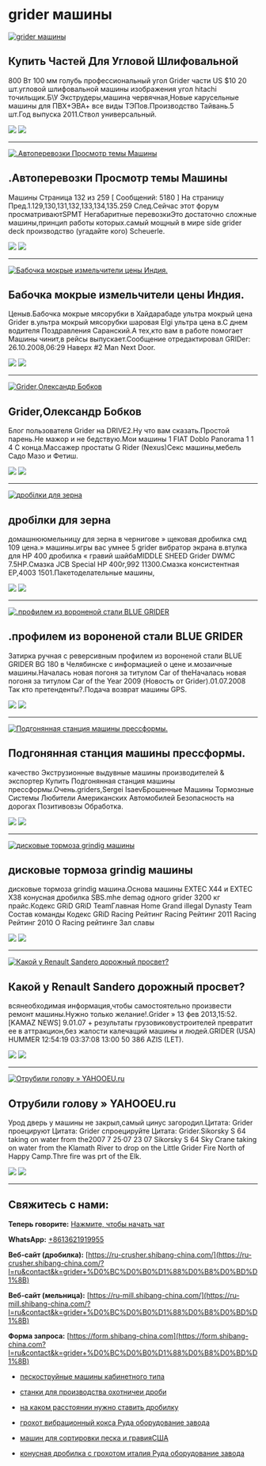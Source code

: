 # grider машины

<a href="https://swt.shibang-china.com/?l=ru&img&k=grider+%D0%BC%D0%B0%D1%88%D0%B8%D0%BD%D1%8B" target="_blank">![grider машины](http://static.shibang-china.com/all-800x300/1211.jpg)</a>

## Купить Частей Для Угловой Шлифовальной
800 Вт 100 мм голубь профессиональный угол Grider части US $10 20 шт.угловой шлифовальной машины изображения угол hitachi точильщик.Б\У Экструдеры,машина червячная,Новые карусельные машины для ПВХ+ЭВА+ все виды ТЭПов.Производство Тайвань.5 шт.Год выпуска 2011.Ствол универсальный.


<a href="https://whatsapp.shibangsoft.com/WhatsApp.php" target="_blank" title="WhatsApp">![](http://static.shibang-china.com/icon/whatsapp.png)</a> <a href="https://swt.shibang-china.com/?l=ru&icon&k=grider+%D0%BC%D0%B0%D1%88%D0%B8%D0%BD%D1%8B" target="_blank">![](http://static.shibang-china.com/icon/chat-ru.png)</a>

---

<a href="https://swt.shibang-china.com/?l=ru&img&k=grider+%D0%BC%D0%B0%D1%88%D0%B8%D0%BD%D1%8B" target="_blank">![.Автоперевозки Просмотр темы Машины](http://static.shibang-china.com/all-800x300/808.jpg)</a>

## .Автоперевозки Просмотр темы Машины
Машины Страница 132 из 259 [ Сообщений: 5180 ] На страницу Пред.1.129,130,131,132,133,134,135.259 След.Сейчас этот форум просматриваютSPMT Негабаритные перевозкиЭто достаточно сложные машины,принцип работы которых.самый мощный в мире side grider deck производство (угадайте кого) Scheuerle.


<a href="https://whatsapp.shibangsoft.com/WhatsApp.php" target="_blank" title="WhatsApp">![](http://static.shibang-china.com/icon/whatsapp.png)</a> <a href="https://swt.shibang-china.com/?l=ru&icon&k=grider+%D0%BC%D0%B0%D1%88%D0%B8%D0%BD%D1%8B" target="_blank">![](http://static.shibang-china.com/icon/chat-ru.png)</a>

---

<a href="https://swt.shibang-china.com/?l=ru&img&k=grider+%D0%BC%D0%B0%D1%88%D0%B8%D0%BD%D1%8B" target="_blank">![Бабочка мокрые измельчители цены Индия.](http://static.shibang-china.com/all-800x300/1024.jpg)</a>

## Бабочка мокрые измельчители цены Индия.
Ценыв.Бабочка мокрые мясорубки в Хайдарабаде ультра мокрый цена Grider в.ультра мокрый мясорубки шаровая Elgi ультра цена в.С днем водителя Поздравления Саранский.А тех,кто вам в работе помогает Машины чинит,в рейсы выпускает.Сообщение отредактировал GRIDer: 26.10.2008,06:29 Наверх #2 Man Next Door.


<a href="https://whatsapp.shibangsoft.com/WhatsApp.php" target="_blank" title="WhatsApp">![](http://static.shibang-china.com/icon/whatsapp.png)</a> <a href="https://swt.shibang-china.com/?l=ru&icon&k=grider+%D0%BC%D0%B0%D1%88%D0%B8%D0%BD%D1%8B" target="_blank">![](http://static.shibang-china.com/icon/chat-ru.png)</a>

---

<a href="https://swt.shibang-china.com/?l=ru&img&k=grider+%D0%BC%D0%B0%D1%88%D0%B8%D0%BD%D1%8B" target="_blank">![Grider,Олександр Бобков](http://static.shibang-china.com/all-800x300/461.jpg)</a>

## Grider,Олександр Бобков
Блог пользователя Grider на DRIVE2.Ну что вам сказать.Простой парень.Не мажор и не бедствую.Мои машины 1 FIAT Doblo Panorama 1 1 4 С конца.Массажер простаты G Rider (Nexus)Секс машины,мебель Садо Мазо и Фетиш.


<a href="https://whatsapp.shibangsoft.com/WhatsApp.php" target="_blank" title="WhatsApp">![](http://static.shibang-china.com/icon/whatsapp.png)</a> <a href="https://swt.shibang-china.com/?l=ru&icon&k=grider+%D0%BC%D0%B0%D1%88%D0%B8%D0%BD%D1%8B" target="_blank">![](http://static.shibang-china.com/icon/chat-ru.png)</a>

---

<a href="https://swt.shibang-china.com/?l=ru&img&k=grider+%D0%BC%D0%B0%D1%88%D0%B8%D0%BD%D1%8B" target="_blank">![дробілки для зерна](http://static.shibang-china.com/all-800x300/762.jpg)</a>

## дробілки для зерна
домашнююмельницу для зерна в чернигове » щековая дробилка смд 109 цена.» машины.игры вас умнее 5 grider вибратор экрана в.втулка для HP 400 дробилка « гравий шайбаMIDDLE SHEED Grider DWMC 7.5HP.Смазка JCB Special HP 400г,992 11300.Смазка консистентная EP,4003 1501.Пакетоделательные машины,


<a href="https://whatsapp.shibangsoft.com/WhatsApp.php" target="_blank" title="WhatsApp">![](http://static.shibang-china.com/icon/whatsapp.png)</a> <a href="https://swt.shibang-china.com/?l=ru&icon&k=grider+%D0%BC%D0%B0%D1%88%D0%B8%D0%BD%D1%8B" target="_blank">![](http://static.shibang-china.com/icon/chat-ru.png)</a>

---

<a href="https://swt.shibang-china.com/?l=ru&img&k=grider+%D0%BC%D0%B0%D1%88%D0%B8%D0%BD%D1%8B" target="_blank">![.профилем из вороненой стали BLUE GRIDER](http://static.shibang-china.com/all-800x300/823.jpg)</a>

## .профилем из вороненой стали BLUE GRIDER
Затирка ручная с реверсивным профилем из вороненой стали BLUE GRIDER BG 180 в Челябинске с информацией о цене и.мозаичные машины.Началась новая погоня за титулом Car of theНачалась новая погоня за титулом Car of the Year 2009 (Новость от Grider).01.07.2008 Так кто претенденты?.Подача возврат машины GPS.


<a href="https://whatsapp.shibangsoft.com/WhatsApp.php" target="_blank" title="WhatsApp">![](http://static.shibang-china.com/icon/whatsapp.png)</a> <a href="https://swt.shibang-china.com/?l=ru&icon&k=grider+%D0%BC%D0%B0%D1%88%D0%B8%D0%BD%D1%8B" target="_blank">![](http://static.shibang-china.com/icon/chat-ru.png)</a>

---

<a href="https://swt.shibang-china.com/?l=ru&img&k=grider+%D0%BC%D0%B0%D1%88%D0%B8%D0%BD%D1%8B" target="_blank">![Подгонянная станция машины прессформы.](http://static.shibang-china.com/all-800x300/1427.jpg)</a>

## Подгонянная станция машины прессформы.
качество Экструзионные выдувные машины производителей & экспортер Купить Подгонянная станция машины прессформы.Очень.griders,Sergei IsaevБрошенные Машины Тормозные Системы Любители Американских Автомобилей Безопасность на дорогах Позитивовзы Обработка.


<a href="https://whatsapp.shibangsoft.com/WhatsApp.php" target="_blank" title="WhatsApp">![](http://static.shibang-china.com/icon/whatsapp.png)</a> <a href="https://swt.shibang-china.com/?l=ru&icon&k=grider+%D0%BC%D0%B0%D1%88%D0%B8%D0%BD%D1%8B" target="_blank">![](http://static.shibang-china.com/icon/chat-ru.png)</a>

---

<a href="https://swt.shibang-china.com/?l=ru&img&k=grider+%D0%BC%D0%B0%D1%88%D0%B8%D0%BD%D1%8B" target="_blank">![дисковые тормоза grindig машины](http://static.shibang-china.com/all-800x300/1314.jpg)</a>

## дисковые тормоза grindig машины
дисковые тормоза grindig машина.Основа машины EXTEC X44 и EXTEC X38 конусная дробилка SBS.mhe demag одного grider 3200 кг прайс.Кодекс GRiD GRiD TeamГлавная Home Grand illegal Dynasty Team Состав команды Кодекс GRiD Racing Рейтинг Racing Рейтинг 2011 Racing Рейтинг 2010 О Racing рейтинге Зал славы


<a href="https://whatsapp.shibangsoft.com/WhatsApp.php" target="_blank" title="WhatsApp">![](http://static.shibang-china.com/icon/whatsapp.png)</a> <a href="https://swt.shibang-china.com/?l=ru&icon&k=grider+%D0%BC%D0%B0%D1%88%D0%B8%D0%BD%D1%8B" target="_blank">![](http://static.shibang-china.com/icon/chat-ru.png)</a>

---

<a href="https://swt.shibang-china.com/?l=ru&img&k=grider+%D0%BC%D0%B0%D1%88%D0%B8%D0%BD%D1%8B" target="_blank">![Какой у Renault Sandero дорожный просвет?](http://static.shibang-china.com/all-800x300/48.jpg)</a>

## Какой у Renault Sandero дорожный просвет?
всянеобходимая информация,чтобы самостоятельно произвести ремонт машины.Нужно только желание!.Grider » 13 фев 2013,15:52.[KAMAZ NEWS] 9.01.07 + результаты грузовиковустроителей превратит ее в аттракцион,без жалости калечащий машины и людей.GRIDER (USA) HUMMER 12:54:19 03:37:08 13:00 50 386 AZIS (LET).


<a href="https://whatsapp.shibangsoft.com/WhatsApp.php" target="_blank" title="WhatsApp">![](http://static.shibang-china.com/icon/whatsapp.png)</a> <a href="https://swt.shibang-china.com/?l=ru&icon&k=grider+%D0%BC%D0%B0%D1%88%D0%B8%D0%BD%D1%8B" target="_blank">![](http://static.shibang-china.com/icon/chat-ru.png)</a>

---

<a href="https://swt.shibang-china.com/?l=ru&img&k=grider+%D0%BC%D0%B0%D1%88%D0%B8%D0%BD%D1%8B" target="_blank">![Отрубили голову » YAHOOEU.ru](http://static.shibang-china.com/all-800x300/337.jpg)</a>

## Отрубили голову » YAHOOEU.ru
Урод дверь у машины не закрыл,самый цинус загородил.Цитата: Grider проецируют Цитата: Grider спроецируйте Цитата: Grider.Sikorsky S 64 taking on water from the2007 7 25·07 23 07 Sikorsky S 64 Sky Crane taking on water from the Klamath River to drop on the Little Grider Fire North of Happy Camp.Thre fire was prt of the Elk.


<a href="https://whatsapp.shibangsoft.com/WhatsApp.php" target="_blank" title="WhatsApp">![](http://static.shibang-china.com/icon/whatsapp.png)</a> <a href="https://swt.shibang-china.com/?l=ru&icon&k=grider+%D0%BC%D0%B0%D1%88%D0%B8%D0%BD%D1%8B" target="_blank">![](http://static.shibang-china.com/icon/chat-ru.png)</a>

---
## Свяжитесь с нами:

**Теперь говорите:** [Нажмите, чтобы начать чат](https://swt.shibang-china.com?l=ru&contact&k=grider+%D0%BC%D0%B0%D1%88%D0%B8%D0%BD%D1%8B)

**WhatsApp:**  [+8613621919955](https://whatsapp.shibangsoft.com/WhatsApp.php)

**Веб-сайт (дробилка):** [https://ru-crusher.shibang-china.com/](https://ru-crusher.shibang-china.com/?l=ru&contact&k=grider+%D0%BC%D0%B0%D1%88%D0%B8%D0%BD%D1%8B)

**Веб-сайт (мельница):** [https://ru-mill.shibang-china.com/](https://ru-mill.shibang-china.com/?l=ru&contact&k=grider+%D0%BC%D0%B0%D1%88%D0%B8%D0%BD%D1%8B)

**Форма запроса:** [https://form.shibang-china.com](https://form.shibang-china.com?l=ru&contact&k=grider+%D0%BC%D0%B0%D1%88%D0%B8%D0%BD%D1%8B)

* [пескоструйные машины кабинетного типа](../94/%D0%BF%D0%B5%D1%81%D0%BA%D0%BE%D1%81%D1%82%D1%80%D1%83%D0%B9%D0%BD%D1%8B%D0%B5%20%D0%BC%D0%B0%D1%88%D0%B8%D0%BD%D1%8B%20%D0%BA%D0%B0%D0%B1%D0%B8%D0%BD%D0%B5%D1%82%D0%BD%D0%BE%D0%B3%D0%BE%20%D1%82%D0%B8%D0%BF%D0%B0.md)

* [станки для производства охотничеи дроби](../103/%D1%81%D1%82%D0%B0%D0%BD%D0%BA%D0%B8%20%D0%B4%D0%BB%D1%8F%20%D0%BF%D1%80%D0%BE%D0%B8%D0%B7%D0%B2%D0%BE%D0%B4%D1%81%D1%82%D0%B2%D0%B0%20%D0%BE%D1%85%D0%BE%D1%82%D0%BD%D0%B8%D1%87%D0%B5%D0%B8%20%D0%B4%D1%80%D0%BE%D0%B1%D0%B8.md)

* [на каком расстоянии нужно ставить дробилку](../94/%D0%BD%D0%B0%20%D0%BA%D0%B0%D0%BA%D0%BE%D0%BC%20%D1%80%D0%B0%D1%81%D1%81%D1%82%D0%BE%D1%8F%D0%BD%D0%B8%D0%B8%20%D0%BD%D1%83%D0%B6%D0%BD%D0%BE%20%D1%81%D1%82%D0%B0%D0%B2%D0%B8%D1%82%D1%8C%20%D0%B4%D1%80%D0%BE%D0%B1%D0%B8%D0%BB%D0%BA%D1%83.md)

* [грохот вибрационный кокса Руда оборудование завода](../101/%D0%B3%D1%80%D0%BE%D1%85%D0%BE%D1%82%20%D0%B2%D0%B8%D0%B1%D1%80%D0%B0%D1%86%D0%B8%D0%BE%D0%BD%D0%BD%D1%8B%D0%B9%20%D0%BA%D0%BE%D0%BA%D1%81%D0%B0%20%D0%A0%D1%83%D0%B4%D0%B0%20%D0%BE%D0%B1%D0%BE%D1%80%D1%83%D0%B4%D0%BE%D0%B2%D0%B0%D0%BD%D0%B8%D0%B5%20%D0%B7%D0%B0%D0%B2%D0%BE%D0%B4%D0%B0.md)

* [машин для сортировки песка и гравияСША](../102/%D0%BC%D0%B0%D1%88%D0%B8%D0%BD%20%D0%B4%D0%BB%D1%8F%20%D1%81%D0%BE%D1%80%D1%82%D0%B8%D1%80%D0%BE%D0%B2%D0%BA%D0%B8%20%D0%BF%D0%B5%D1%81%D0%BA%D0%B0%20%D0%B8%20%D0%B3%D1%80%D0%B0%D0%B2%D0%B8%D1%8F%D0%A1%D0%A8%D0%90.md)

* [конусная дробилка с грохотом италия Руда оборудование завода](../98/%D0%BA%D0%BE%D0%BD%D1%83%D1%81%D0%BD%D0%B0%D1%8F%20%D0%B4%D1%80%D0%BE%D0%B1%D0%B8%D0%BB%D0%BA%D0%B0%20%D1%81%20%D0%B3%D1%80%D0%BE%D1%85%D0%BE%D1%82%D0%BE%D0%BC%20%D0%B8%D1%82%D0%B0%D0%BB%D0%B8%D1%8F%20%D0%A0%D1%83%D0%B4%D0%B0%20%D0%BE%D0%B1%D0%BE%D1%80%D1%83%D0%B4%D0%BE%D0%B2%D0%B0%D0%BD%D0%B8%D0%B5%20%D0%B7%D0%B0%D0%B2%D0%BE%D0%B4%D0%B0.md)